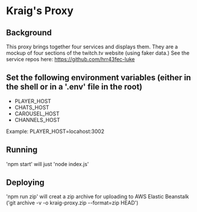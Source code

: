 # Kraig's Proxy
## Background
This proxy brings together four services and displays them. They are a mockup of four sections of the twitch.tv website (using faker data.) See the service repos here: https://github.com/hrr43fec-luke
## Set the following environment variables (either in the shell or in a '.env' file in the root)
- PLAYER_HOST
- CHATS_HOST
- CAROUSEL_HOST
- CHANNELS_HOST

Example: PLAYER_HOST=locahost:3002
## Running
'npm start' will just 'node index.js'
## Deploying
'npm run zip' will creat a zip archive for uploading to AWS Elastic Beanstalk ('git archive -v -o kraig-proxy.zip --format=zip HEAD')
